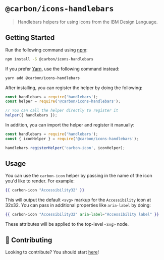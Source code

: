 # `@carbon/icons-handlebars`

> Handlebars helpers for using icons from the IBM Design Language.

## Getting Started

Run the following command using [npm](https://www.npmjs.com/):

```bash
npm install -S @carbon/icons-handlebars
```

If you prefer [Yarn](https://yarnpkg.com/en/), use the following command instead:

```bash
yarn add @carbon/icons-handlebars
```

After installing, you can register the helper by doing the following:

```js
const handlebars = require('handlebars');
const helper = require('@carbon/icons-handlebars');

// You can call the helper directly to register it
helper({ handlebars });
```

In addition, you can import the helper and register it manually:

```js
const handlebars = require('handlebars');
const { iconHelper } = require('@carbon/icons-handlebars');

handlebars.registerHelper('carbon-icon', iconHelper);
```

## Usage

You can use the `carbon-icon` helper by passing in the name of the icon you'd
like to render. For example:

```hbs
{{ carbon-icon "Accessibility32" }}
```

This will output the default `<svg>` markup for the `Accessibility` icon at
32x32. You can pass in additional properties like `aria-label` by doing:

```hbs
{{ carbon-icon "Accessibility32" aria-label="Accessibility label" }}
```

These attributes will be applied to the top-level `<svg>` node.

## 🤲 Contributing

Looking to contribute? You should start [here](../../.github/CONTRIBUTING.md)!
